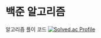 # 백준 알고리즘
알고리즘 플이 코드
[![Solved.ac Profile](http://mazassumnida.wtf/api/v2/generate_badge?boj=imhoony0126)](https://solved.ac/백준아이디/)
